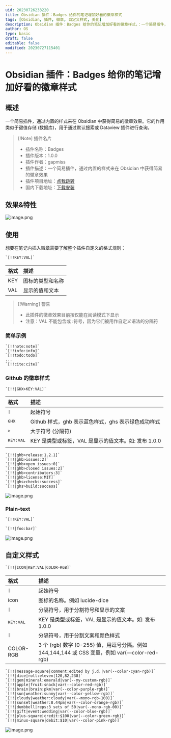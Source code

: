 ```yaml
---
uid: 20230726233220
title: Obsidian 插件：Badges 给你的笔记增加好看的徽章样式
tags: [Obsidian, 插件, 徽章, 自定义样式, 美化]
description: Obsidian 插件：Badges 给你的笔记增加好看的徽章样式，：一个简易插件，通过内置的样式来在 Obsidian 中获得简易的徽章效果
author: OS
type: basic
draft: false
editable: false
modified: 20230727115401
---
```


# Obsidian 插件：Badges 给你的笔记增加好看的徽章样式

## 概述

一个简易插件，通过内置的样式来在 Obsidian 中获得简易的徽章效果。它的作用类似于键值存储 (数据库)，用于通过默认搜索或 Dataview 插件进行查询。

> [!Note] 插件名片
> - 插件名称：Badges
> - 插件版本：1.0.0
> - 插件作者：gapmiss
> - 插件描述：一个简易插件，通过内置的样式来在 Obsidian 中获得简易的徽章效果
> - 插件项目地址：[点我跳转](https://github.com/gapmiss/badges)
> - 国内下载地址：[下载安装](https://pkmer.cn/products/plugin/pluginMarket/?badges)

## 效果&特性

![image.png](https://cdn.pkmer.cn/images/20230726235457.png!pkmer)

## 使用

想要在笔记内插入徽章需要了解整个插件自定义的格式规则：

```html
`[!!KEY:VAL]`
```

|格式|描述|
|:--|:--|
|KEY|图标的类型和名称  |
|VAL|显示的值和文本|

> [!Warning] 警告
> - 此插件的徽章效果目前按仅能在阅读模式下显示
> - 注意：VAL 不能包含或<kbd>:</kbd>符号，因为它们被用作自定义语法的分隔符

### 简单示例

```简单示例
`[!!note:note]`
`[!!info:info]`
`[!!todo:todo]`
...
`[!!cite:cite]`
```

### Github 的徽章样式

```html格式
`[!!|GHX>KEY:VAL]`
```

|格式| 描述 |
|:--|:--|
|<kbd>\|</kbd> |起始符号|`| |</kbd> |</kbd>|  |</kbd>|  |
|<kbd>GHX</kbd> |Github 样式，ghb 表示蓝色样式，ghs 表示绿色成功样式|
|<kbd>></kbd>|大于符号 (分隔符)|
|<kbd>KEY:VAL</kbd>|KEY 是类型或标签，VAL 是显示的值文本。如: 发布 1.0.0|
|  |  |

```简单示例
`[!!|ghb>release:1.2.1]`
`[!!|ghb>issues:2]`
`[!!|ghb>open issues:0]`
`[!!|ghb>closed issues:2]`
`[!!|ghb>contributors:3]`
`[!!|ghb>license:MIT]`
`[!!|ghs>checks:success]`
`[!!|ghs>build:success]`
```

![image.png](https://cdn.pkmer.cn/images/20230727000104.png!pkmer)

### Plain-text

```html
`[!!KEY:VAL]`
```

```简易示例
`[!!|foo:bar]`
```

![image.png](https://cdn.pkmer.cn/images/20230727000215.png!pkmer)

## 自定义样式

```html
`[!!|ICON|KEY:VAL|COLOR-RGB]`
```

|格式|描述|
|:--|:--|
|<kbd>\|</kbd>|起始符号|
|icon|图标的名称。例如 lucide-dice|
|<kbd>\|</kbd> |分隔符号，用于分割符号和显示的文案|
|<kbd>KEY:VAL</kbd>|KEY 是类型或标签，VAL 是显示的值文本。如: 发布 1.0.0|
|<kbd>\|</kbd>|分隔符号，用于分割文案和颜色样式|
|COLOR-RGB|3 个 (rgb) 数字 (0-255) 值，用逗号分隔。例如 144,144,144 或 CSS 变量，例如 var(—color-red-rgb)|

```简易示例
`[!!|message-square|comment:edited by j.d.|var(--color-cyan-rgb)]`
`[!!|dice|roll:eleven|120,82,238]`
`[!!|gem|mineral:emerald|var(--my-custom-rgb)]`
`[!!|apple|fruit:snack|var(--color-red-rgb)]`
`[!!|brain|brain:pkm|var(--color-purple-rgb)]`
`[!!|sun|weather:sunny|var(--color-yellow-rgb)]`
`[!!|cloudy|weather:cloudy|var(--mono-rgb-100)]`
`[!!|sunset|weather:8.44pm|var(--color-orange-rgb)]`
`[!!|dumbbell|reps:3 sets of 50|var(--mono-rgb-00)]`
`[!!|gift|event:wedding|var(--color-blue-rgb)]`
`[!!|plus-square|credit:$100|var(--color-green-rgb)]`
`[!!|minus-square|debit:$10|var(--color-pink-rgb)]`
```

![image.png](https://cdn.pkmer.cn/images/20230727000436.png!pkmer)
